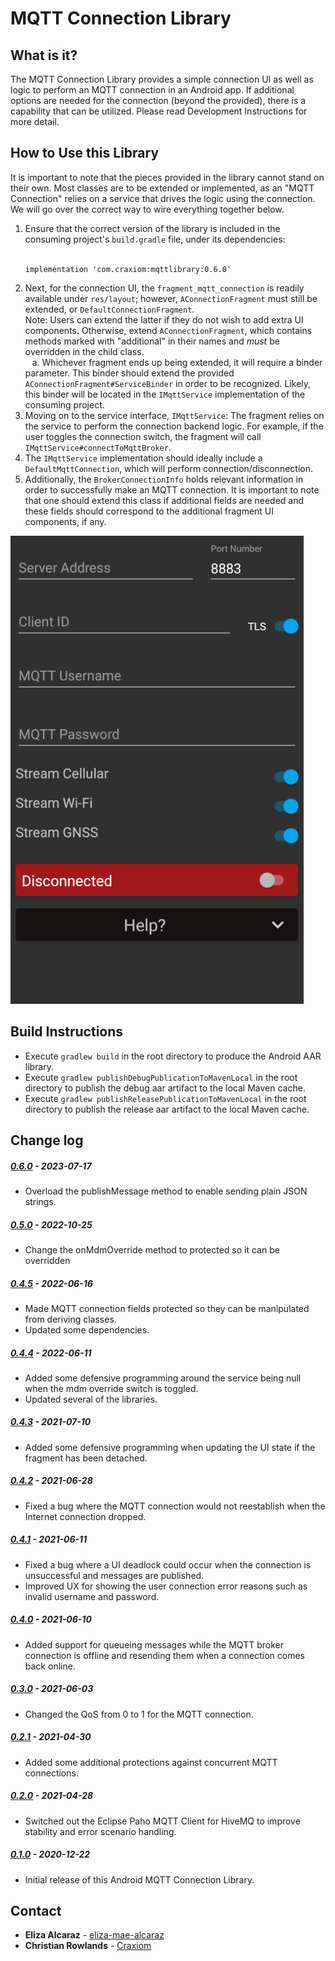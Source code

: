 # MQTT Connection Library

## What is it?
The MQTT Connection Library provides a simple connection UI as well as logic to perform an MQTT connection in an Android app. If additional options are needed for the connection (beyond the provided), there is a capability that can be utilized. Please read Development Instructions for more detail.

## How to Use this Library
It is important to note that the pieces provided in the library cannot stand on their own. Most classes are to be extended or implemented, as an "MQTT Connection" relies on a service that drives the logic using the connection. We will go over the correct way to wire everything together below.
1. Ensure that the correct version of the library is included in the consuming project's `build.gradle` file, under its dependencies:<br><br>
   ```
   implementation 'com.craxiom:mqttlibrary:0.6.0'
   ```
2. Next, for the connection UI, the `fragment_mqtt_connection` is readily available under `res/layout`; however, `AConnectionFragment` must still be extended, or `DefaultConnectionFragment`.<br>Note: Users can extend the latter if they do not wish to add extra UI components. Otherwise, extend `AConnectionFragment`, which contains methods marked with "additional" in their names and <i>must</i> be overridden in the child class.<br>
  &ensp; a. Whichever fragment ends up being extended, it will require a binder parameter. This binder should extend the provided `AConnectionFragment#ServiceBinder` in order to be recognized. Likely, this binder will be located in the `IMqttService` implementation of the consuming project.
3. Moving on to the service interface, `IMqttService`: The fragment relies on the service to perform the connection backend logic. For example, if the user toggles the connection switch, the fragment will call `IMqttService#connectToMqttBroker`.
4. The `IMqttService` implementation should ideally include a `DefaultMqttConnection`, which will perform connection/disconnection.
5. Additionally, the `BrokerConnectionInfo` holds relevant information in order to successfully make an MQTT connection. It is important to note that one should extend this class if additional fields are needed and these fields should correspond to the additional fragment UI components, if any.

![Example UI](screenshots/additional_fields.png "Example Connection UI With Additional Fields")


## Build Instructions
 - Execute `gradlew build` in the root directory to produce the Android AAR library.
 - Execute `gradlew publishDebugPublicationToMavenLocal` in the root directory to publish the debug aar artifact to the local Maven cache.
 - Execute `gradlew publishReleasePublicationToMavenLocal` in the root directory to publish the release aar artifact to the local Maven cache.


## Change log
##### [0.6.0](https://github.com/christianrowlands/android-mqtt-connection-lib/releases/tag/v0.6.0) - 2023-07-17
* Overload the publishMessage method to enable sending plain JSON strings.

##### [0.5.0](https://github.com/christianrowlands/android-mqtt-connection-lib/releases/tag/v0.5.0) - 2022-10-25
* Change the onMdmOverride method to protected so it can be overridden

##### [0.4.5](https://github.com/christianrowlands/android-mqtt-connection-lib/releases/tag/v0.4.5) - 2022-06-16
 * Made MQTT connection fields protected so they can be manipulated from deriving classes.
 * Updated some dependencies.

##### [0.4.4](https://github.com/christianrowlands/android-mqtt-connection-lib/releases/tag/v0.4.4) - 2022-06-11
 * Added some defensive programming around the service being null when the mdm override switch is toggled.
 * Updated several of the libraries.

##### [0.4.3](https://github.com/christianrowlands/android-mqtt-connection-lib/releases/tag/v0.4.3) - 2021-07-10
 * Added some defensive programming when updating the UI state if the fragment has been detached.

##### [0.4.2](https://github.com/christianrowlands/android-mqtt-connection-lib/releases/tag/v0.4.2) - 2021-06-28
 * Fixed a bug where the MQTT connection would not reestablish when the Internet connection dropped.

##### [0.4.1](https://github.com/christianrowlands/android-mqtt-connection-lib/releases/tag/v0.4.1) - 2021-06-11
 * Fixed a bug where a UI deadlock could occur when the connection is unsuccessful and messages are published.
 * Improved UX for showing the user connection error reasons such as invalid username and password.

##### [0.4.0](https://github.com/christianrowlands/android-mqtt-connection-lib/releases/tag/v0.4.0) - 2021-06-10
 * Added support for queueing messages while the MQTT broker connection is offline and resending them when a connection comes back online.

##### [0.3.0](https://github.com/christianrowlands/android-mqtt-connection-lib/releases/tag/v0.3.0) - 2021-06-03
 * Changed the QoS from 0 to 1 for the MQTT connection.

##### [0.2.1](https://github.com/christianrowlands/android-mqtt-connection-lib/releases/tag/v0.2.1) - 2021-04-30
 * Added some additional protections against concurrent MQTT connections.

##### [0.2.0](https://github.com/christianrowlands/android-mqtt-connection-lib/releases/tag/v0.2.0) - 2021-04-28
 * Switched out the Eclipse Paho MQTT Client for HiveMQ to improve stability and error scenario handling.

##### [0.1.0](https://github.com/christianrowlands/android-mqtt-connection-lib/releases/tag/v0.1.0) - 2020-12-22
 * Initial release of this Android MQTT Connection Library.

## Contact
* **Eliza Alcaraz** - [eliza-mae-alcaraz](https://github.com/eliza-mae-alcaraz)
* **Christian Rowlands** - [Craxiom](https://github.com/christianrowlands)
